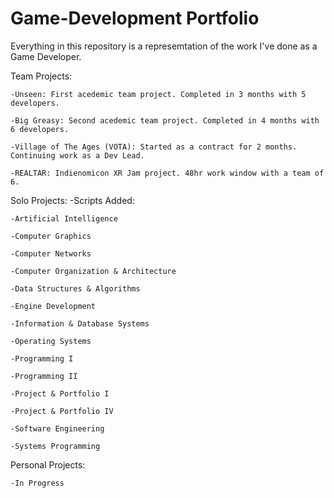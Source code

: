 # Game-Development Portfolio
Everything in this repository is a represemtation of the work I've done as a Game Developer.

Team Projects:

    -Unseen: First acedemic team project. Completed in 3 months with 5 developers.

    -Big Greasy: Second acedemic team project. Completed in 4 months with 6 developers.

    -Village of The Ages (VOTA): Started as a contract for 2 months. Continuing work as a Dev Lead.

    -REALTAR: Indienomicon XR Jam project. 48hr work window with a team of 6.

Solo Projects:
-Scripts Added:

    -Artificial Intelligence
  
    -Computer Graphics
  
    -Computer Networks
  
    -Computer Organization & Architecture
  
    -Data Structures & Algorithms
  
    -Engine Development
  
    -Information & Database Systems
  
    -Operating Systems
  
    -Programming I
  
    -Programming II
  
    -Project & Portfolio I
  
    -Project & Portfolio IV
  
    -Software Engineering
  
    -Systems Programming

Personal Projects:

    -In Progress

